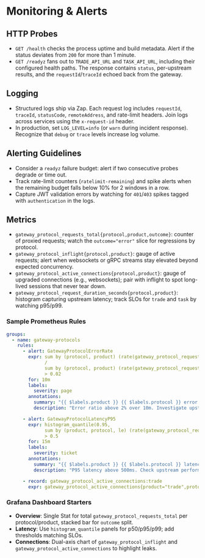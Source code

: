 # Monitoring & Alerts

## HTTP Probes
- `GET /health` checks the process uptime and build metadata. Alert if the status deviates from `200` for more than 1 minute.
- `GET /readyz` fans out to `TRADE_API_URL` and `TASK_API_URL`, including their configured health paths. The response contains `status`, per-upstream results, and the `requestId`/`traceId` echoed back from the gateway.

## Logging
- Structured logs ship via Zap. Each request log includes `requestId`, `traceId`, `statusCode`, `remoteAddress`, and rate-limit headers. Join logs across services using the `x-request-id` header.
- In production, set `LOG_LEVEL=info` (or `warn` during incident response). Recognize that `debug` or `trace` levels increase log volume.

## Alerting Guidelines
- Consider a `readyz` failure budget: alert if two consecutive probes degrade or time out.
- Track rate-limit counters (`ratelimit-remaining`) and spike alerts when the remaining budget falls below 10% for 2 windows in a row.
- Capture JWT validation errors by watching for `401`/`403` spikes tagged with `authentication` in the logs.

## Metrics
- `gateway_protocol_requests_total{protocol,product,outcome}`: counter of proxied requests; watch the `outcome="error"` slice for regressions by protocol.
- `gateway_protocol_inflight{protocol,product}`: gauge of active requests; alert when websockets or gRPC streams stay elevated beyond expected concurrency.
- `gateway_protocol_active_connections{protocol,product}`: gauge of upgraded connections (e.g., websockets); pair with inflight to spot long-lived sessions that never tear down.
- `gateway_protocol_request_duration_seconds{protocol,product}`: histogram capturing upstream latency; track SLOs for `trade` and `task` by watching p95/p99.

### Sample Prometheus Rules
```yaml
groups:
  - name: gateway-protocols
    rules:
      - alert: GatewayProtocolErrorRate
        expr: sum by (protocol, product) (rate(gateway_protocol_requests_total{outcome="error"}[5m]))
              /
              sum by (protocol, product) (rate(gateway_protocol_requests_total[5m]))
              > 0.02
        for: 10m
        labels:
          severity: page
        annotations:
          summary: "{{ $labels.product }} {{ $labels.protocol }} error rate high"
          description: "Error ratio above 2% over 10m. Investigate upstream availability or gateway auth."

      - alert: GatewayProtocolLatencyP95
        expr: histogram_quantile(0.95,
              sum by (product, protocol, le) (rate(gateway_protocol_request_duration_seconds_bucket[5m])))
              > 0.5
        for: 15m
        labels:
          severity: ticket
        annotations:
          summary: "{{ $labels.product }} {{ $labels.protocol }} latency regression"
          description: "P95 latency above 500ms. Check upstream performance regressions."

      - record: gateway_protocol_active_connections:trade
        expr: gateway_protocol_active_connections{product="trade",protocol="websocket"}
```

### Grafana Dashboard Starters
- **Overview**: Single Stat for total `gateway_protocol_requests_total` per protocol/product, stacked bar for `outcome` split.
- **Latency**: Use `histogram_quantile` panels for p50/p95/p99; add thresholds matching SLOs.
- **Connections**: Dual-axis chart of `gateway_protocol_inflight` and `gateway_protocol_active_connections` to highlight leaks.
